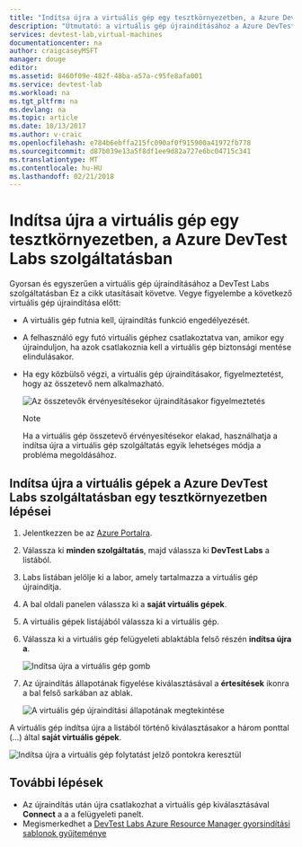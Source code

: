 ```yaml
---
title: "Indítsa újra a virtuális gép egy tesztkörnyezetben, a Azure DevTest Labs szolgáltatásban |} Microsoft Docs"
description: "Útmutató: a virtuális gép újraindításához a Azure DevTest Labs szolgáltatásban"
services: devtest-lab,virtual-machines
documentationcenter: na
author: craigcaseyMSFT
manager: douge
editor: 
ms.assetid: 8460f09e-482f-48ba-a57a-c95fe8afa001
ms.service: devtest-lab
ms.workload: na
ms.tgt_pltfrm: na
ms.devlang: na
ms.topic: article
ms.date: 10/13/2017
ms.author: v-craic
ms.openlocfilehash: e784b6ebffa215fc090af0f915900a41972fb778
ms.sourcegitcommit: d87b039e13a5f8df1ee9d82a727e6bc04715c341
ms.translationtype: MT
ms.contentlocale: hu-HU
ms.lasthandoff: 02/21/2018
---
```

# <a name="restart-a-vm-in-a-lab-in-azure-devtest-labs"></a>Indítsa újra a virtuális gép egy tesztkörnyezetben, a Azure DevTest Labs szolgáltatásban
Gyorsan és egyszerűen a virtuális gép újraindításához a DevTest Labs szolgáltatásban Ez a cikk utasításait követve. Vegye figyelembe a következő virtuális gép újraindítása előtt:

- A virtuális gép futnia kell, újraindítás funkció engedélyezését.
- A felhasználó egy futó virtuális géphez csatlakoztatva van, amikor egy újrainduljon, ha azok csatlakoznia kell a virtuális gép biztonsági mentése elindulásakor.
- Ha egy közbülső végzi, a virtuális gép újraindításakor, figyelmeztetést, hogy az összetevő nem alkalmazható. 

    ![Az összetevők érvényesítésekor újraindításakor figyelmeztetés](./media/devtest-lab-restart-vm/devtest-lab-restart-vm-apply-artifacts.png)


   > [!NOTE]
   > Ha a virtuális gép összetevő érvényesítésekor elakad, használhatja a indítsa újra a virtuális gép szolgáltatás egyik lehetséges módja a probléma megoldásához.
   >
   >

## <a name="steps-to-restart-a-vm-in-a-lab-in-azure-devtest-labs"></a>Indítsa újra a virtuális gépek a Azure DevTest Labs szolgáltatásban egy tesztkörnyezetben lépései
1. Jelentkezzen be az [Azure Portalra](http://go.microsoft.com/fwlink/p/?LinkID=525040).
1. Válassza ki **minden szolgáltatás**, majd válassza ki **DevTest Labs** a listából.
1. Labs listában jelölje ki a labor, amely tartalmazza a virtuális gép újraindítja.  
1. A bal oldali panelen válassza ki a **saját virtuális gépek**. 
1. A virtuális gépek listájából válassza ki a virtuális gép.
1. Válassza ki a virtuális gép felügyeleti ablaktábla felső részén **indítsa újra a**.  

    ![Indítsa újra a virtuális gép gomb](./media/devtest-lab-restart-vm/devtest-lab-restart-vm.png)

1. Az újraindítás állapotának figyelése kiválasztásával a **értesítések** ikonra a bal felső sarkában az ablak.

    ![A virtuális gép újraindítási állapotának megtekintése](./media/devtest-lab-restart-vm/devtest-lab-restart-notification.png)

A virtuális gép indítsa újra a listából történő kiválasztásakor a három ponttal (…) által **saját virtuális gépek**.

![Indítsa újra a virtuális gép folytatást jelző pontokra keresztül](./media/devtest-lab-restart-vm/devtest-lab-restart-elipses.png)

## <a name="next-steps"></a>További lépések
* Az újraindítás után újra csatlakozhat a virtuális gép kiválasztásával **Connect** a a a felügyeleti panelt.
* Megismerkedhet a [DevTest Labs Azure Resource Manager gyorsindítási sablonok gyűjteménye](https://github.com/Azure/azure-devtestlab/tree/master/Samples)
